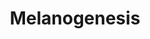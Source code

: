 ---
authors:
- Markifowler
- Andra
- Khanspers
- Egonw
- Fehrhart
description: Melanogenesis is the process by which melanocytes produce melanin, a
  pigment found in the skin, eyes, and hair. Melanogenesis leads to a long-lasting
  pigmentation, which is in contrast to the pigmentation that originates from oxidation
  of already-existing melanin. Cutaneous melanin pigment plays a critical role in
  camouflage, mimicry, social communication, and protection against harmful effects
  of solar radiation. Melanogenesis is under complex regulatory control by multiple
  agents. Description adapted from [https://en.wikipedia.org/wiki/Melanocyte Wikipedia]
  and [http://www.genome.jp/kegg-bin/show_pathway?map=hsa04916 KEGG].
last-edited: 2018-03-02
organisms:
- Homo sapiens
redirect_from:
- /index.php/Pathway:WP3976
- /instance/WP3976
revision: null
schema-jsonld:
- '@context': https://schema.org/
  '@id': https://wikipathways.github.io/pathways/WP3976.html
  '@type': Dataset
  creator:
    '@type': Organization
    name: WikiPathways
  description: Melanogenesis is the process by which melanocytes produce melanin,
    a pigment found in the skin, eyes, and hair. Melanogenesis leads to a long-lasting
    pigmentation, which is in contrast to the pigmentation that originates from oxidation
    of already-existing melanin. Cutaneous melanin pigment plays a critical role in
    camouflage, mimicry, social communication, and protection against harmful effects
    of solar radiation. Melanogenesis is under complex regulatory control by multiple
    agents. Description adapted from [https://en.wikipedia.org/wiki/Melanocyte Wikipedia]
    and [http://www.genome.jp/kegg-bin/show_pathway?map=hsa04916 KEGG].
  keywords:
  - ''
  - Active
  - ET-1
  - Estrogen
  - MITF
  - Melanogenesis
  - PAI-1
  - Plasmin
  - Plasminogen
  - SCF
  - TGF-B
  - Tranexamic Acid
  - VEGF
  - tPA
  license: CC0
  name: Melanogenesis
seo: CreativeWork
title: Melanogenesis
wpid: WP3976
---